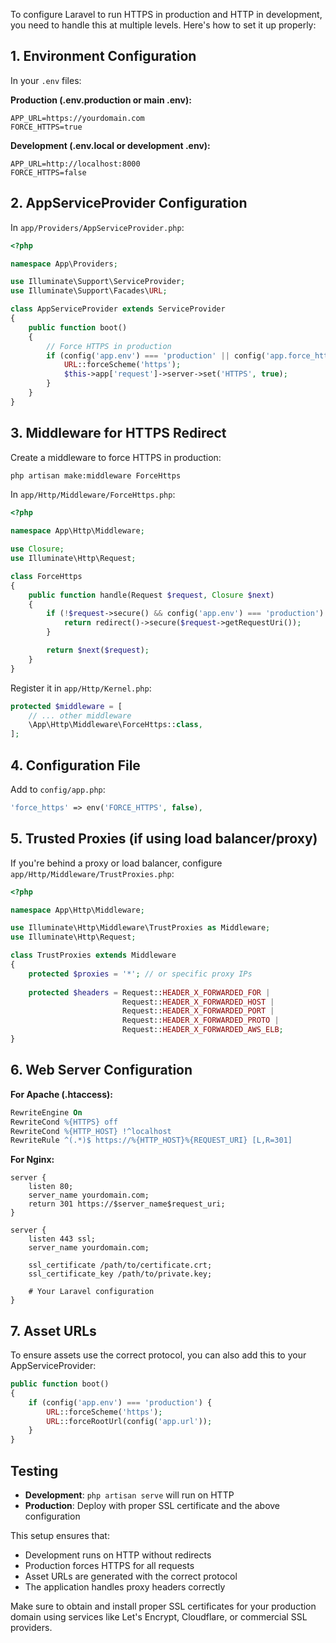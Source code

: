 To configure Laravel to run HTTPS in production and HTTP in development, you need to handle this at multiple levels. Here's how to set it up properly:

## 1. Environment Configuration

In your `.env` files:

**Production (.env.production or main .env):**
```env
APP_URL=https://yourdomain.com
FORCE_HTTPS=true
```

**Development (.env.local or development .env):**
```env
APP_URL=http://localhost:8000
FORCE_HTTPS=false
```

## 2. AppServiceProvider Configuration

In `app/Providers/AppServiceProvider.php`:

```php
<?php

namespace App\Providers;

use Illuminate\Support\ServiceProvider;
use Illuminate\Support\Facades\URL;

class AppServiceProvider extends ServiceProvider
{
    public function boot()
    {
        // Force HTTPS in production
        if (config('app.env') === 'production' || config('app.force_https', false)) {
            URL::forceScheme('https');
            $this->app['request']->server->set('HTTPS', true);
        }
    }
}
```

## 3. Middleware for HTTPS Redirect

Create a middleware to force HTTPS in production:

```bash
php artisan make:middleware ForceHttps
```

In `app/Http/Middleware/ForceHttps.php`:

```php
<?php

namespace App\Http\Middleware;

use Closure;
use Illuminate\Http\Request;

class ForceHttps
{
    public function handle(Request $request, Closure $next)
    {
        if (!$request->secure() && config('app.env') === 'production') {
            return redirect()->secure($request->getRequestUri());
        }

        return $next($request);
    }
}
```

Register it in `app/Http/Kernel.php`:

```php
protected $middleware = [
    // ... other middleware
    \App\Http\Middleware\ForceHttps::class,
];
```

## 4. Configuration File

Add to `config/app.php`:

```php
'force_https' => env('FORCE_HTTPS', false),
```

## 5. Trusted Proxies (if using load balancer/proxy)

If you're behind a proxy or load balancer, configure `app/Http/Middleware/TrustProxies.php`:

```php
<?php

namespace App\Http\Middleware;

use Illuminate\Http\Middleware\TrustProxies as Middleware;
use Illuminate\Http\Request;

class TrustProxies extends Middleware
{
    protected $proxies = '*'; // or specific proxy IPs
    
    protected $headers = Request::HEADER_X_FORWARDED_FOR |
                         Request::HEADER_X_FORWARDED_HOST |
                         Request::HEADER_X_FORWARDED_PORT |
                         Request::HEADER_X_FORWARDED_PROTO |
                         Request::HEADER_X_FORWARDED_AWS_ELB;
}
```

## 6. Web Server Configuration

**For Apache (.htaccess):**
```apache
RewriteEngine On
RewriteCond %{HTTPS} off
RewriteCond %{HTTP_HOST} !^localhost
RewriteRule ^(.*)$ https://%{HTTP_HOST}%{REQUEST_URI} [L,R=301]
```

**For Nginx:**
```nginx
server {
    listen 80;
    server_name yourdomain.com;
    return 301 https://$server_name$request_uri;
}

server {
    listen 443 ssl;
    server_name yourdomain.com;
    
    ssl_certificate /path/to/certificate.crt;
    ssl_certificate_key /path/to/private.key;
    
    # Your Laravel configuration
}
```

## 7. Asset URLs

To ensure assets use the correct protocol, you can also add this to your AppServiceProvider:

```php
public function boot()
{
    if (config('app.env') === 'production') {
        URL::forceScheme('https');
        URL::forceRootUrl(config('app.url'));
    }
}
```

## Testing

- **Development**: `php artisan serve` will run on HTTP
- **Production**: Deploy with proper SSL certificate and the above configuration

This setup ensures that:
- Development runs on HTTP without redirects
- Production forces HTTPS for all requests
- Asset URLs are generated with the correct protocol
- The application handles proxy headers correctly

Make sure to obtain and install proper SSL certificates for your production domain using services like Let's Encrypt, Cloudflare, or commercial SSL providers.